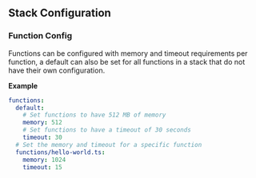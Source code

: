 ## Stack Configuration

### Function Config

Functions can be configured with memory and timeout requirements per function, a default can also be set for all functions in a stack that do not have their own configuration.

**Example**

```yaml
functions:
  default:
    # Set functions to have 512 MB of memory
    memory: 512
    # Set functions to have a timeout of 30 seconds
    timeout: 30
  # Set the memory and timeout for a specific function
  functions/hello-world.ts:
    memory: 1024
    timeout: 15
```
